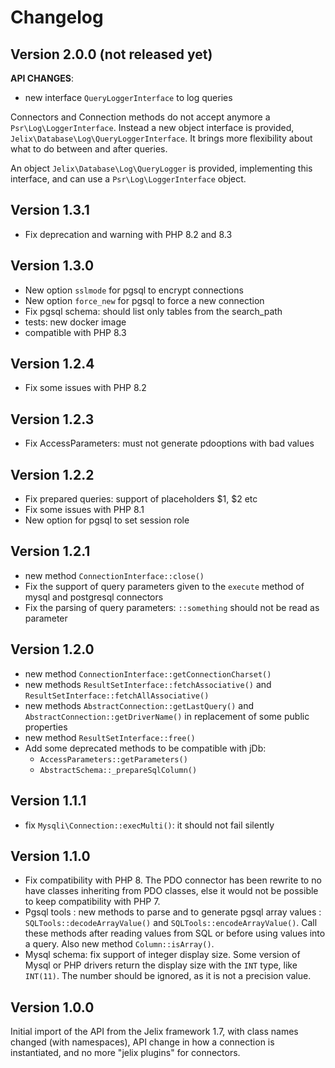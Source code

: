 Changelog
=========

Version 2.0.0 (not released yet)
--------------------------------

**API CHANGES**:
- new interface `QueryLoggerInterface` to log queries

Connectors and Connection methods do not accept anymore a `Psr\Log\LoggerInterface`.
Instead a new object interface is provided, `Jelix\Database\Log\QueryLoggerInterface`. It brings more flexibility
about what to do between and after queries.

An object `Jelix\Database\Log\QueryLogger` is provided, implementing this
interface, and can use a `Psr\Log\LoggerInterface` object.

Version 1.3.1
-------------

- Fix deprecation and warning with PHP 8.2 and 8.3

Version 1.3.0
--------------

- New option `sslmode` for pgsql to encrypt connections
- New option `force_new` for pgsql to force a new connection
- Fix pgsql schema: should list only tables from the search_path
- tests: new docker image
- compatible with PHP 8.3


Version 1.2.4
-------------

* Fix some issues with PHP 8.2

Version 1.2.3
-------------

- Fix AccessParameters: must not generate pdooptions with bad values

Version 1.2.2
-------------

- Fix prepared queries: support of placeholders $1, $2 etc
- Fix some issues with PHP 8.1
- New option for pgsql to set session role

Version 1.2.1
-------------

- new method `ConnectionInterface::close()`
- Fix the support of query parameters given to the `execute` method of mysql and postgresql connectors
- Fix the parsing of query parameters: `::something` should not be read as parameter

Version 1.2.0
--------------

- new method `ConnectionInterface::getConnectionCharset()`
- new methods `ResultSetInterface::fetchAssociative()` and `ResultSetInterface::fetchAllAssociative()`
- new methods `AbstractConnection::getLastQuery()` and `AbstractConnection::getDriverName()` in replacement of some public properties
- new method `ResultSetInterface::free()`
- Add some deprecated methods to be compatible with jDb:
  - `AccessParameters::getParameters()`
  - `AbstractSchema::_prepareSqlColumn()`

Version 1.1.1
-------------

- fix `Mysqli\Connection::execMulti()`: it should not fail silently

Version 1.1.0
-------------

- Fix compatibility with PHP 8. The PDO connector has been rewrite to no
  have classes inheriting from PDO classes, else it would not be possible to
  keep compatibility with PHP 7.
- Pgsql tools : new methods to parse and to generate pgsql array values :
  `SQLTools::decodeArrayValue()` and `SQLTools::encodeArrayValue()`. Call these
  methods after reading values from SQL or before using values into a query. 
  Also new method `Column::isArray()`.
- Mysql schema: fix support of integer display size.
  Some version of Mysql or PHP drivers return the display size
  with the `INT` type, like `INT(11)`. The number should be ignored,
  as it is not a precision value.

Version 1.0.0
-------------

Initial import of the API from the Jelix framework 1.7, with class names changed
(with namespaces), API change in how a connection is instantiated, and no more 
"jelix plugins" for connectors.

